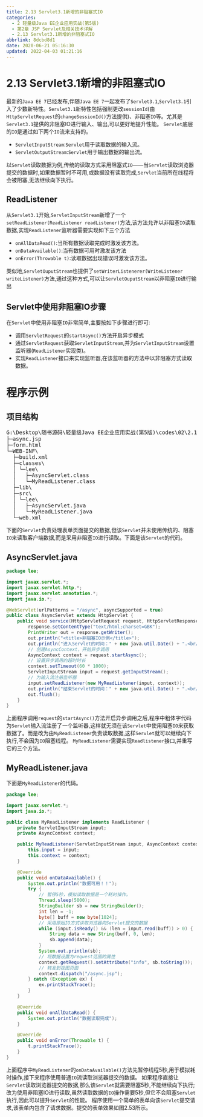 ```yaml
---
title: 2.13 Servlet3.1新增的非阻塞式IO
categories: 
  - 2 轻量级Java EE企业应用实战(第5版)
  - 第2章 JSP Servlet及相关技术详解
  - 2.13 Servlet3.1新增的非阻塞式IO
abbrlink: 8dcbd8d1
date: 2020-06-21 05:16:30
updated: 2022-04-03 01:21:16
---
```

# 2.13 Servlet3.1新增的非阻塞式IO
最新的`Java EE 7`已经发布,伴随`Java EE 7`一起发布了`Servlet3.1`,`Servlet3.1`引入了少数新特性。`Servlet3.1`新特性包括强制更改`sessionId`(由`HttpServletRequest`的`changeSessionId()`方法提供)、非阻塞`IO`等。尤其是`Servlet3.1`提供的非阻塞IO进行输入、输出,可以更好地提升性能。
`Servlet`底层的`IO`是通过如下两个`IO`流来支持的。
- `ServletInputStream`:`Servlet`用于读取数据的输入流。
- `ServletOutputStream`:`Servlet`用于输出数据的输出流。

以`Servlet`读取数据为例,传统的读取方式采用阻塞式`IO`——当`Servlet`读取浏览器提交的数据时,如果数据暂时不可用,或数据没有读取完成,`Servlet`当前所在线程将会被阻塞,无法继续向下执行。
## ReadListener
从`Servlet3.1`开始,`ServletInputStream`新增了一个`setReadListener(ReadListener readListener)`方法,该方法允许以非阻塞`IO`读取数据,实现`ReadListener`监听器需要实现如下三个方法

- `onAllDataRead()`:当所有数据读取完成时激发该方法。
- `onDataAvailable()`:当有数据可用时激发该方法
- `onError(Throwable t)`:读取数据出现错误时激发该方法。

类似地,`ServletOuputStream`也提供了`setWriterListenerer(WriteListener writeListener)`方法,通过这种方式,可以让`ServletOuputStream`以非阻塞`IO`进行输出
## Servlet中使用非阻塞IO步骤
在`Servlet`中使用非阻塞`IO`非常简单,主要按如下步骤进行即可:
- 调用`ServletRequest`的`startAsync()`方法开启异步模式
- 通过`ServletRequest`获取`ServletInputStream`,并为`ServletInputStream`设置监听器(`ReadListener`实现类)。
- 实现`ReadListener`接口来实现监听器,在该监听器的方法中以非阻塞方式读取数据。

# 程序示例
## 项目结构
<pre>
G:\Desktop\随书源码\轻量级Java EE企业应用实战(第5版)\codes\02\2.13\servlet31
├─async.jsp
├─form.html
└─WEB-INF\
  ├─build.xml
  ├─classes\
  │ └─lee\
  │   ├─AsyncServlet.class
  │   └─MyReadListener.class
  ├─lib\
  ├─src\
  │ └─lee\
  │   ├─AsyncServlet.java
  │   └─MyReadListener.java
  └─web.xml
</pre>
下面的`Servlet`负责处理表单页面提交的数据,但该`Servlet`并未使用传统的、阻塞`IO`来读取客户端数据,而是采用非阻塞`IO`进行读取。下面是该`Servlet`的代码。
## AsyncServlet.java
```java
package lee;

import javax.servlet.*;
import javax.servlet.http.*;
import javax.servlet.annotation.*;
import java.io.*;

@WebServlet(urlPatterns = "/async", asyncSupported = true)
public class AsyncServlet extends HttpServlet {
    public void service(HttpServletRequest request, HttpServletResponse response) throws IOException, ServletException {
        response.setContentType("text/html;charset=GBK");
        PrintWriter out = response.getWriter();
        out.println("<title>非阻塞IO示例</title>");
        out.println("进入Servlet的时间：" + new java.util.Date() + ".<br/>");
        // 创建AsyncContext，开始异步调用
        AsyncContext context = request.startAsync();
        // 设置异步调用的超时时长
        context.setTimeout(60 * 1000);
        ServletInputStream input = request.getInputStream();
        // 为输入流注册监听器
        input.setReadListener(new MyReadListener(input, context));
        out.println("结束Servlet的时间：" + new java.util.Date() + ".<br/>");
        out.flush();
    }
}
```
上面程序调用`request`的`startAsync()`方法开启异步调用之后,程序中粗体字代码为`Servlet`输入流注册了一个监听器,这样就无须在该`Servlet`中使用阻塞`IO`来获取数据了。而是改为由`MyReadListener`负责读取数据,这样`Servlet`就可以继续向下执行,不会因为`IO`阻塞线程。
`MyReadListener`需要实现`Readlistener`接口,并重写它的三个方法。
## MyReadListener.java
下面是`MyReadListener`的代码。
```java
package lee;

import javax.servlet.*;
import java.io.*;

public class MyReadListener implements ReadListener {
    private ServletInputStream input;
    private AsyncContext context;

    public MyReadListener(ServletInputStream input, AsyncContext context) {
        this.input = input;
        this.context = context;
    }

    @Override
    public void onDataAvailable() {
        System.out.println("数据可用！！");
        try {
            // 暂停5秒，模拟读取数据是一个耗时操作。
            Thread.sleep(5000);
            StringBuilder sb = new StringBuilder();
            int len = -1;
            byte[] buff = new byte[1024];
            // 采用原始IO方式读取浏览器向Servlet提交的数据
            while (input.isReady() && (len = input.read(buff)) > 0) {
                String data = new String(buff, 0, len);
                sb.append(data);
            }
            System.out.println(sb);
            // 将数据设置为request范围的属性
            context.getRequest().setAttribute("info", sb.toString());
            // 转发到视图页面
            context.dispatch("/async.jsp");
        } catch (Exception ex) {
            ex.printStackTrace();
        }
    }

    @Override
    public void onAllDataRead() {
        System.out.println("数据读取完成");
    }

    @Override
    public void onError(Throwable t) {
        t.printStackTrace();
    }
}
```
上面程序中`MyReadListener`的`onDataAvailable()`方法先暂停线程5秒,用于模拟耗时操作,接下来程序使用普通`IO`流读取浏览器提交的数据。
如果程序直接让`Servlet`读取浏览器提交的数据,那么该`Servlet`就需要阻塞5秒,不能继续向下执行;改为使用非阻塞IO进行读取,虽然读取数据的`IO`操作需要5秒,但它不会阻塞`Servlet`执行,因此可以提升`Servlet`的性能。
程序使用一个简单的表单向该`Servlet`提交请求,该表单内包含了请求数据。提交的表单效果如图2.53所示。
